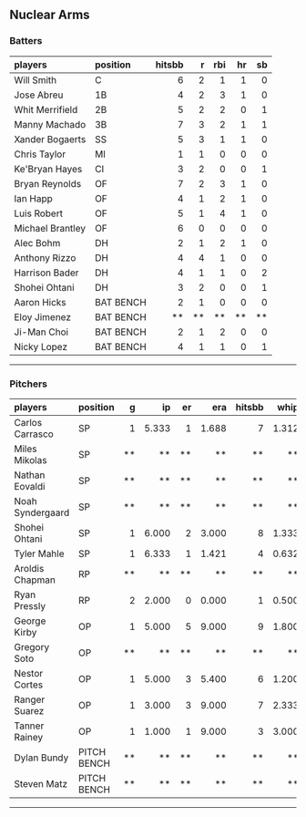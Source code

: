 ## Nuclear Arms

### Batters

 
|players          |position  | hitsbb|  r| rbi| hr| sb| 
|:----------------|:---------|------:|--:|---:|--:|--:| 
|Will Smith       |C         |      6|  2|   1|  1|  0| 
|Jose Abreu       |1B        |      4|  2|   3|  1|  0| 
|Whit Merrifield  |2B        |      5|  2|   2|  0|  1| 
|Manny Machado    |3B        |      7|  3|   2|  1|  1| 
|Xander Bogaerts  |SS        |      5|  3|   1|  1|  0| 
|Chris Taylor     |MI        |      1|  1|   0|  0|  0| 
|Ke'Bryan Hayes   |CI        |      3|  2|   0|  0|  1| 
|Bryan Reynolds   |OF        |      7|  2|   3|  1|  0| 
|Ian Happ         |OF        |      4|  1|   2|  1|  0| 
|Luis Robert      |OF        |      5|  1|   4|  1|  0| 
|Michael Brantley |OF        |      6|  0|   0|  0|  0| 
|Alec Bohm        |DH        |      2|  1|   2|  1|  0| 
|Anthony Rizzo    |DH        |      4|  4|   1|  0|  0| 
|Harrison Bader   |DH        |      4|  1|   1|  0|  2| 
|Shohei Ohtani    |DH        |      3|  2|   0|  0|  1| 
|Aaron Hicks      |BAT BENCH |      2|  1|   0|  0|  0| 
|Eloy Jimenez     |BAT BENCH |     **| **|  **| **| **| 
|Ji-Man Choi      |BAT BENCH |      2|  1|   2|  0|  0| 
|Nicky Lopez      |BAT BENCH |      4|  1|   1|  0|  1| 

* * *

### Pitchers

 
|players          |position    |  g|    ip| er|   era| hitsbb|  whip| so|  w| sv| 
|:----------------|:-----------|--:|-----:|--:|-----:|------:|-----:|--:|--:|--:| 
|Carlos Carrasco  |SP          |  1| 5.333|  1| 1.688|      7| 1.312|  4|  1|  0| 
|Miles Mikolas    |SP          | **|    **| **|    **|     **|    **| **| **| **| 
|Nathan Eovaldi   |SP          | **|    **| **|    **|     **|    **| **| **| **| 
|Noah Syndergaard |SP          | **|    **| **|    **|     **|    **| **| **| **| 
|Shohei Ohtani    |SP          |  1| 6.000|  2| 3.000|      8| 1.333|  7|  0|  0| 
|Tyler Mahle      |SP          |  1| 6.333|  1| 1.421|      4| 0.632|  4|  0|  0| 
|Aroldis Chapman  |RP          | **|    **| **|    **|     **|    **| **| **| **| 
|Ryan Pressly     |RP          |  2| 2.000|  0| 0.000|      1| 0.500|  4|  0|  1| 
|George Kirby     |OP          |  1| 5.000|  5| 9.000|      9| 1.800|  3|  0|  0| 
|Gregory Soto     |OP          | **|    **| **|    **|     **|    **| **| **| **| 
|Nestor Cortes    |OP          |  1| 5.000|  3| 5.400|      6| 1.200|  7|  1|  0| 
|Ranger Suarez    |OP          |  1| 3.000|  3| 9.000|      7| 2.333|  5|  0|  0| 
|Tanner Rainey    |OP          |  1| 1.000|  1| 9.000|      3| 3.000|  1|  1|  0| 
|Dylan Bundy      |PITCH BENCH | **|    **| **|    **|     **|    **| **| **| **| 
|Steven Matz      |PITCH BENCH | **|    **| **|    **|     **|    **| **| **| **| 


* * *


